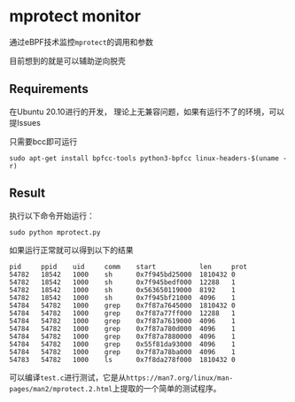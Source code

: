 # mprotect monitor

通过eBPF技术监控`mprotect`的调用和参数

目前想到的就是可以辅助逆向脱壳

## Requirements

在Ubuntu 20.10进行的开发， 理论上无兼容问题，如果有运行不了的环境，可以提Issues

只需要bcc即可运行

```shell
sudo apt-get install bpfcc-tools python3-bpfcc linux-headers-$(uname -r) 
```

## Result

执行以下命令开始运行：

`sudo python mprotect.py`

如果运行正常就可以得到以下的结果

```
pid     ppid    uid     comm    start           len     prot
54782   18542   1000    sh      0x7f945bd25000  1810432 0
54782   18542   1000    sh      0x7f945bedf000  12288   1
54782   18542   1000    sh      0x563650119000  8192    1
54782   18542   1000    sh      0x7f945bf21000  4096    1
54784   54782   1000    grep    0x7f87a7645000  1810432 0
54784   54782   1000    grep    0x7f87a77ff000  12288   1
54784   54782   1000    grep    0x7f87a7619000  4096    1
54784   54782   1000    grep    0x7f87a780d000  4096    1
54784   54782   1000    grep    0x7f87a7880000  4096    1
54784   54782   1000    grep    0x55f81da93000  4096    1
54784   54782   1000    grep    0x7f87a78ba000  4096    1
54783   54782   1000    ls      0x7f8da278f000  1810432 0
```

可以编译`test.c`进行测试，它是从`https://man7.org/linux/man-pages/man2/mprotect.2.html`上提取的一个简单的测试程序。
